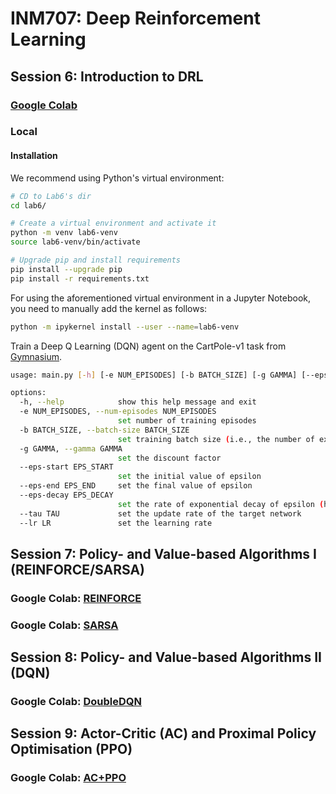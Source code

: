 # INM707: Deep Reinforcement Learning



## Session 6: Introduction to DRL

### [Google Colab](https://colab.research.google.com/drive/142SLDs2LuuYQP50B3naQsrMDgy0e09Ps?usp=sharing)

### Local

#### Installation

We recommend using Python's virtual environment:

```bash
# CD to Lab6's dir
cd lab6/

# Create a virtual environment and activate it
python -m venv lab6-venv
source lab6-venv/bin/activate

# Upgrade pip and install requirements
pip install --upgrade pip
pip install -r requirements.txt
```

For using the aforementioned virtual environment in a Jupyter Notebook, you need to manually add the kernel as follows:

```bash
python -m ipykernel install --user --name=lab6-venv
```



Train a Deep Q Learning (DQN) agent on the CartPole-v1 task from [Gymnasium](https://gymnasium.farama.org).

```bash
usage: main.py [-h] [-e NUM_EPISODES] [-b BATCH_SIZE] [-g GAMMA] [--eps-start EPS_START] [--eps-end EPS_END] [--eps-decay EPS_DECAY] [--tau TAU] [--lr LR]

options:
  -h, --help            show this help message and exit
  -e NUM_EPISODES, --num-episodes NUM_EPISODES
                        set number of training episodes
  -b BATCH_SIZE, --batch-size BATCH_SIZE
                        set training batch size (i.e., the number of experiences sampled from the replay memory)
  -g GAMMA, --gamma GAMMA
                        set the discount factor
  --eps-start EPS_START
                        set the initial value of epsilon
  --eps-end EPS_END     set the final value of epsilon
  --eps-decay EPS_DECAY
                        set the rate of exponential decay of epsilon (higher meaning a slower decay)
  --tau TAU             set the update rate of the target network
  --lr LR               set the learning rate
```





## Session 7: Policy- and Value-based Algorithms I (REINFORCE/SARSA)

### Google Colab: [REINFORCE](https://colab.research.google.com/drive/1627yl7ZZDu32hBKXhbcUAQUNXSR6TB41)
### Google Colab: [SARSA](https://colab.research.google.com/drive/13x6SSBBlEUyXn2omlJ_e1as8mozT_BT4#scrollTo=N69buoN0OUwj)



## Session 8: Policy- and Value-based Algorithms II (DQN)

### Google Colab: [DoubleDQN](https://colab.research.google.com/drive/1m9nCdIJJsmhin7WJrtvNgW9psibF62bl?usp=sharing)



## Session 9: Actor-Critic (AC) and Proximal Policy Optimisation (PPO)

### Google Colab: [AC+PPO](https://colab.research.google.com/drive/1qSFQKJ-ne6kLbp3NjlelkSNAxE1w0m3X?usp=sharing)

